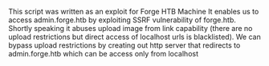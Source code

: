 This script was written as an exploit for Forge HTB Machine
It enables us to access admin.forge.htb by exploiting SSRF vulnerability of forge.htb.
Shortly speaking it abuses upload image from link capability (there are no upload restrictions but direct access of localhost urls is blacklisted). 
We can bypass upload restrictions by creating out http server that redirects to admin.forge.htb which can be access only from localhost
